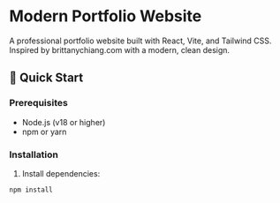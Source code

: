 # Modern Portfolio Website

A professional portfolio website built with React, Vite, and Tailwind CSS. Inspired by brittanychiang.com with a modern, clean design.

## 🚀 Quick Start

### Prerequisites
- Node.js (v18 or higher)
- npm or yarn

### Installation

1. Install dependencies:
```bash
npm install